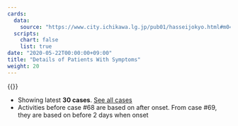 ```yaml
---
cards:
  data:
    source: "https://www.city.ichikawa.lg.jp/pub01/hasseijokyo.html#m04"
  scripts:
    chart: false
    list: true
date: "2020-05-22T00:00:00+09:00"
title: "Details of Patients With Symptoms"
weight: 20
---
```


{{<table src="details_of_patients_with_symptoms" len="30">}}

- Showing latest **30 cases**. [See all cases](./cards/details-of-patients-with-symptoms)
- Activities before case #68 are based on after onset. From case #69, they are based on before 2 days when onset
